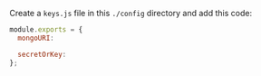 Create a `keys.js` file in this `./config` directory and add this code:

```js
module.exports = {
  mongoURI:

  secretOrKey:
};
```
